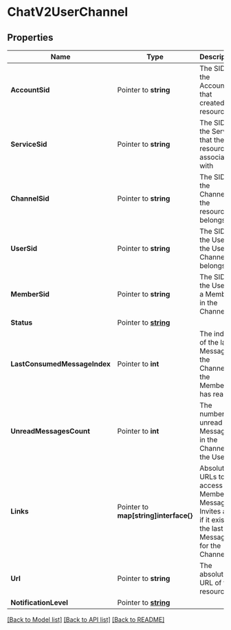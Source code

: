# ChatV2UserChannel

## Properties

Name | Type | Description | Notes
------------ | ------------- | ------------- | -------------
**AccountSid** | Pointer to **string** | The SID of the Account that created the resource |
**ServiceSid** | Pointer to **string** | The SID of the Service that the resource is associated with |
**ChannelSid** | Pointer to **string** | The SID of the Channel the resource belongs to |
**UserSid** | Pointer to **string** | The SID of the User the User Channel belongs to |
**MemberSid** | Pointer to **string** | The SID of the User as a Member in the Channel |
**Status** | Pointer to [**string**](UserChannelEnumChannelStatus.md) |  |
**LastConsumedMessageIndex** | Pointer to **int** | The index of the last Message in the Channel the Member has read |
**UnreadMessagesCount** | Pointer to **int** | The number of unread Messages in the Channel for the User |
**Links** | Pointer to **map[string]interface{}** | Absolute URLs to access the Members, Messages , Invites and, if it exists, the last Message for the Channel |
**Url** | Pointer to **string** | The absolute URL of the resource |
**NotificationLevel** | Pointer to [**string**](UserChannelEnumNotificationLevel.md) |  |

[[Back to Model list]](../README.md#documentation-for-models) [[Back to API list]](../README.md#documentation-for-api-endpoints) [[Back to README]](../README.md)


